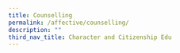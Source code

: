 ```yaml
---
title: Counselling
permalink: /affective/counselling/
description: ""
third_nav_title: Character and Citizenship Edu
---
```


